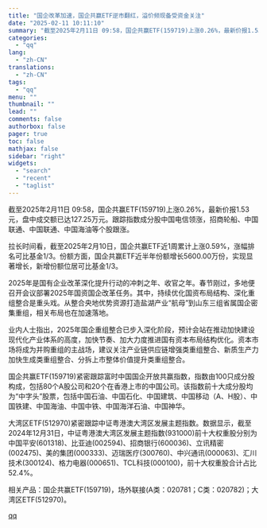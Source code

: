 ```yaml
---
title: "国企改革加速，国企共赢ETF逆市翻红，溢价频现备受资金关注"
date: "2025-02-11 10:11:10"
summary: "截至2025年2月11日 09:58，国企共赢ETF(159719)上涨0.26%，最新价报1.53..."
categories:
  - "qq"
lang:
  - "zh-CN"
translations:
  - "zh-CN"
tags:
  - "qq"
menu: ""
thumbnail: ""
lead: ""
comments: false
authorbox: false
pager: true
toc: false
mathjax: false
sidebar: "right"
widgets:
  - "search"
  - "recent"
  - "taglist"
---
```


截至2025年2月11日 09:58，国企共赢ETF(159719)上涨0.26%，最新价报1.53元，盘中成交额已达127.25万元。跟踪指数成分股中国电信领涨，招商轮船、中国联通、中国联通、中国海油等个股跟涨。

拉长时间看，截至2025年2月10日，国企共赢ETF近1周累计上涨0.59%，涨幅排名可比基金1/3。份额方面，国企共赢ETF近半年份额增长5600.00万份，实现显著增长，新增份额位居可比基金1/3。

2025年是国有企业改革深化提升行动的冲刺之年、收官之年。春节刚过，多地便召开会议部署2025年国资国企改革任务。其中，持续优化国资布局结构、深化重组整合是重头戏。从整合央地优势资源打造盐湖产业“航母”到山东三组省属国企密集重组，相关布局也在加速落地。

业内人士指出，2025年国企重组整合已步入深化阶段，预计会站在推动加快建设现代化产业体系的高度，加快节奏、加大力度推进国有资本布局结构优化。资本市场将成为并购重组的主战场，建议关注产业链供应链增强类重组整合、新质生产力加快生成类重组整合、分拆上市整体价值提升类重组整合。

国企共赢ETF(159719)紧密跟踪富时中国国企开放共赢指数，指数由100只成分股构成，包括80个A股公司和20个在香港上市的中国公司。该指数前十大成分股均为“中字头”股票，包括中国石油、中国石化、中国建筑、中国移动（A、H股）、中国铁建、中国海油、中国中铁、中国海洋石油、中国神华。

大湾区ETF(512970)紧密跟踪中证粤港澳大湾区发展主题指数。数据显示，截至2024年12月31日，中证粤港澳大湾区发展主题指数(931000)前十大权重股分别为中国平安(601318)、比亚迪(002594)、招商银行(600036)、立讯精密(002475)、美的集团(000333)、迈瑞医疗(300760)、中兴通讯(000063)、汇川技术(300124)、格力电器(000651)、TCL科技(000100)，前十大权重股合计占比52.4%。

相关产品：国企共赢ETF(159719)，场外联接(A类：020781；C类：020782)；大湾区ETF(512970)。

[qq](https://new.qq.com/rain/a/20250211A02HK500)
